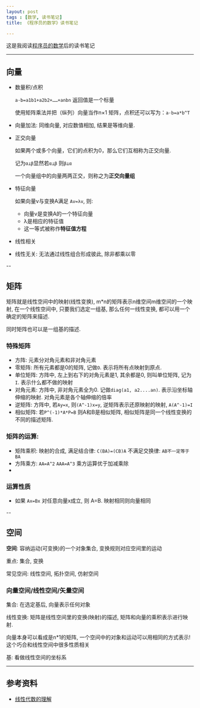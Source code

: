 ```yaml
---
layout: post
tags : [数学, 读书笔记]
title: 《程序员的数学》读书笔记

---
```


这是我阅读[程序员的数学](http://book.douban.com/subject/19949020/)后的读书笔记

---

## 向量

* 数量积/点积

  `a·b=a1b1+a2b2+……+anbn` 返回值是一个标量

  使用矩阵乘法并把（纵列）向量当作n×1 矩阵，点积还可以写为：`a·b=a*b^T`

* 向量加法: 同维向量, 对应数值相加, 结果是等维向量.

* 正交向量

  如果两个或多个向量，它们的点积为0，那么它们互相称为正交向量. 

  记为`α⊥β`显然若`α⊥β` 则`β⊥α`

  一个向量组中的向量两两正交，则称之为**正交向量组**

* 特征向量

  如果向量v与变换A满足 `Av=λv`, 则:

  * 向量v是变换A的一个特征向量
  * λ是相应的特征值
  * 这一等式被称作**特征值方程**

* 线性相关

* 线性无关: 无法通过线性组合形成彼此, 除非都乘以零

--

## 矩阵

矩阵就是线性空间中的映射(线性变换), m*n的矩阵表示n维空间m维空间的一个映射, 在一个线性空间中, 只要我们选定一组基, 那么任何一线性变换, 都可以用一个确定的矩阵来描述.

同时矩阵也可以是一组基的描述.

### 特殊矩阵

* 方阵: 元素分对角元素和非对角元素
* 零矩阵: 所有元素都是0的矩阵, 记做`O`. 表示将所有点映射到原点.
* 单位矩阵: 方阵中, 左上到右下的对角元素是1, 其余都是0, 则叫单位矩阵, 记为`I`. 表示什么都不做的映射
* 对角元素: 方阵中, 非对角元素全为0. 记做`diag(a1, a2....an)`. 表示沿坐标轴伸缩的映射. 对角元素是各个轴伸缩的倍率
* 逆矩阵: 方阵中, 若`Ay=x`, 则`(A^-1)x=y`, 逆矩阵表示还原映射的映射, `A(A^-1)=I`
* 相似矩阵: 若`P^(-1)*A*P=B` 则A和B是相似矩阵, 相似矩阵是同一个线性变换的不同的描述矩阵.

### 矩阵的运算:

* 矩阵乘积: 映射的合成, 满足结合律: `C(BA)=(CB)A` 不满足交换律: `AB不一定等于BA`
* 方阵乘方: `AA=A^2` `AAA=A^3` 乘方运算优于加减乘除
*

### 运算性质

* 如果 `Ax=Bx` 对任意向量x成立, 则 A=B. 映射相同则向量相同

--

## 空间

**空间**: 容纳运动(可变换)的一个对象集合, 变换规则对应空间里的运动

重点: 集合, 变换

常见空间: 线性空间, 拓扑空间, 仿射空间

### 向量空间/线性空间/矢量空间

集合: 在选定基后, 向量表示任何对象

线性变换: 矩阵是线性空间里的变换(映射)的描述, 矩阵和向量的乘积表示进行映射.

向量本身可以看成是n*1的矩阵, 一个空间中的对象和运动可以用相同的方式表示! 这个巧合和线性空间中很多性质相关

基: 看做线性空间的坐标系

---

## 参考资料

* [线性代数的理解](http://www.360doc.com/content/14/1112/00/202378_424428214.shtml)
